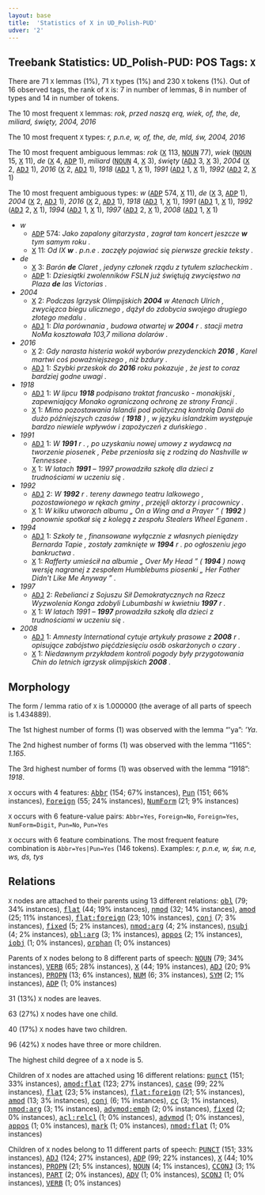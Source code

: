 ```yaml
---
layout: base
title:  'Statistics of X in UD_Polish-PUD'
udver: '2'
---
```


## Treebank Statistics: UD_Polish-PUD: POS Tags: `X`

There are 71 `X` lemmas (1%), 71 `X` types (1%) and 230 `X` tokens (1%).
Out of 16 observed tags, the rank of `X` is: 7 in number of lemmas, 8 in number of types and 14 in number of tokens.

The 10 most frequent `X` lemmas: <em>rok, przed naszą erą, wiek, of, the, de, miliard, święty, 2004, 2016</em>

The 10 most frequent `X` types:  <em>r, p.n.e, w, of, the, de, mld, św, 2004, 2016</em>

The 10 most frequent ambiguous lemmas: <em>rok</em> (<tt><a href="pl_pud-pos-X.html">X</a></tt> 113, <tt><a href="pl_pud-pos-NOUN.html">NOUN</a></tt> 77), <em>wiek</em> (<tt><a href="pl_pud-pos-NOUN.html">NOUN</a></tt> 15, <tt><a href="pl_pud-pos-X.html">X</a></tt> 11), <em>de</em> (<tt><a href="pl_pud-pos-X.html">X</a></tt> 4, <tt><a href="pl_pud-pos-ADP.html">ADP</a></tt> 1), <em>miliard</em> (<tt><a href="pl_pud-pos-NOUN.html">NOUN</a></tt> 4, <tt><a href="pl_pud-pos-X.html">X</a></tt> 3), <em>święty</em> (<tt><a href="pl_pud-pos-ADJ.html">ADJ</a></tt> 3, <tt><a href="pl_pud-pos-X.html">X</a></tt> 3), <em>2004</em> (<tt><a href="pl_pud-pos-X.html">X</a></tt> 2, <tt><a href="pl_pud-pos-ADJ.html">ADJ</a></tt> 1), <em>2016</em> (<tt><a href="pl_pud-pos-X.html">X</a></tt> 2, <tt><a href="pl_pud-pos-ADJ.html">ADJ</a></tt> 1), <em>1918</em> (<tt><a href="pl_pud-pos-ADJ.html">ADJ</a></tt> 1, <tt><a href="pl_pud-pos-X.html">X</a></tt> 1), <em>1991</em> (<tt><a href="pl_pud-pos-ADJ.html">ADJ</a></tt> 1, <tt><a href="pl_pud-pos-X.html">X</a></tt> 1), <em>1992</em> (<tt><a href="pl_pud-pos-ADJ.html">ADJ</a></tt> 2, <tt><a href="pl_pud-pos-X.html">X</a></tt> 1)

The 10 most frequent ambiguous types:  <em>w</em> (<tt><a href="pl_pud-pos-ADP.html">ADP</a></tt> 574, <tt><a href="pl_pud-pos-X.html">X</a></tt> 11), <em>de</em> (<tt><a href="pl_pud-pos-X.html">X</a></tt> 3, <tt><a href="pl_pud-pos-ADP.html">ADP</a></tt> 1), <em>2004</em> (<tt><a href="pl_pud-pos-X.html">X</a></tt> 2, <tt><a href="pl_pud-pos-ADJ.html">ADJ</a></tt> 1), <em>2016</em> (<tt><a href="pl_pud-pos-X.html">X</a></tt> 2, <tt><a href="pl_pud-pos-ADJ.html">ADJ</a></tt> 1), <em>1918</em> (<tt><a href="pl_pud-pos-ADJ.html">ADJ</a></tt> 1, <tt><a href="pl_pud-pos-X.html">X</a></tt> 1), <em>1991</em> (<tt><a href="pl_pud-pos-ADJ.html">ADJ</a></tt> 1, <tt><a href="pl_pud-pos-X.html">X</a></tt> 1), <em>1992</em> (<tt><a href="pl_pud-pos-ADJ.html">ADJ</a></tt> 2, <tt><a href="pl_pud-pos-X.html">X</a></tt> 1), <em>1994</em> (<tt><a href="pl_pud-pos-ADJ.html">ADJ</a></tt> 1, <tt><a href="pl_pud-pos-X.html">X</a></tt> 1), <em>1997</em> (<tt><a href="pl_pud-pos-ADJ.html">ADJ</a></tt> 2, <tt><a href="pl_pud-pos-X.html">X</a></tt> 1), <em>2008</em> (<tt><a href="pl_pud-pos-ADJ.html">ADJ</a></tt> 1, <tt><a href="pl_pud-pos-X.html">X</a></tt> 1)


* <em>w</em>
  * <tt><a href="pl_pud-pos-ADP.html">ADP</a></tt> 574: <em>Jako zapalony gitarzysta , zagrał tam koncert jeszcze <b>w</b> tym samym roku .</em>
  * <tt><a href="pl_pud-pos-X.html">X</a></tt> 11: <em>Od IX <b>w</b> . p.n.e . zaczęły pojawiać się pierwsze greckie teksty .</em>
* <em>de</em>
  * <tt><a href="pl_pud-pos-X.html">X</a></tt> 3: <em>Barón <b>de</b> Claret , jedyny członek rządu z tytułem szlacheckim .</em>
  * <tt><a href="pl_pud-pos-ADP.html">ADP</a></tt> 1: <em>Dziesiątki zwolenników FSLN już świętują zwycięstwo na Plaza <b>de</b> las Victorias .</em>
* <em>2004</em>
  * <tt><a href="pl_pud-pos-X.html">X</a></tt> 2: <em>Podczas Igrzysk Olimpijskich <b>2004</b> w Atenach Ulrich , zwycięzca biegu ulicznego , dążył do zdobycia swojego drugiego złotego medalu .</em>
  * <tt><a href="pl_pud-pos-ADJ.html">ADJ</a></tt> 1: <em>Dla porównania , budowa otwartej w <b>2004</b> r . stacji metra NoMa kosztowała 103,7 miliona dolarów .</em>
* <em>2016</em>
  * <tt><a href="pl_pud-pos-X.html">X</a></tt> 2: <em>Gdy narasta histeria wokół wyborów prezydenckich <b>2016</b> , Karel martwi coś poważniejszego , niż bzdury .</em>
  * <tt><a href="pl_pud-pos-ADJ.html">ADJ</a></tt> 1: <em>Szybki przeskok do <b>2016</b> roku pokazuje , że jest to coraz bardziej godne uwagi .</em>
* <em>1918</em>
  * <tt><a href="pl_pud-pos-ADJ.html">ADJ</a></tt> 1: <em>W lipcu <b>1918</b> podpisano traktat francusko - monakijski , zapewniający Monako ograniczoną ochronę ze strony Francji .</em>
  * <tt><a href="pl_pud-pos-X.html">X</a></tt> 1: <em>Mimo pozostawania Islandii pod polityczną kontrolą Danii do dużo późniejszych czasów ( <b>1918</b> ) , w języku islandzkim występuje bardzo niewiele wpływów i zapożyczeń z duńskiego .</em>
* <em>1991</em>
  * <tt><a href="pl_pud-pos-ADJ.html">ADJ</a></tt> 1: <em>W <b>1991</b> r . , po uzyskaniu nowej umowy z wydawcą na tworzenie piosenek , Pebe przeniosła się z rodziną do Nashville w Tennessee .</em>
  * <tt><a href="pl_pud-pos-X.html">X</a></tt> 1: <em>W latach <b>1991</b> – 1997 prowadziła szkołę dla dzieci z trudnościami w uczeniu się .</em>
* <em>1992</em>
  * <tt><a href="pl_pud-pos-ADJ.html">ADJ</a></tt> 2: <em>W <b>1992</b> r . tereny dawnego teatru lalkowego , pozostawionego w rękach gminy , przejęli aktorzy i pracownicy .</em>
  * <tt><a href="pl_pud-pos-X.html">X</a></tt> 1: <em>W kilku utworach albumu „ On a Wing and a Prayer ” ( <b>1992</b> ) ponownie spotkał się z kolegą z zespołu Stealers Wheel Eganem .</em>
* <em>1994</em>
  * <tt><a href="pl_pud-pos-ADJ.html">ADJ</a></tt> 1: <em>Szkoły te , finansowane wyłącznie z własnych pieniędzy Bernarda Tapie , zostały zamknięte w <b>1994</b> r . po ogłoszeniu jego bankructwa .</em>
  * <tt><a href="pl_pud-pos-X.html">X</a></tt> 1: <em>Rafferty umieścił na albumie „ Over My Head ” ( <b>1994</b> ) nową wersję nagranej z zespołem Humblebums piosenki „ Her Father Didn't Like Me Anyway ” .</em>
* <em>1997</em>
  * <tt><a href="pl_pud-pos-ADJ.html">ADJ</a></tt> 2: <em>Rebelianci z Sojuszu Sił Demokratycznych na Rzecz Wyzwolenia Konga zdobyli Lubumbashi w kwietniu <b>1997</b> r .</em>
  * <tt><a href="pl_pud-pos-X.html">X</a></tt> 1: <em>W latach 1991 – <b>1997</b> prowadziła szkołę dla dzieci z trudnościami w uczeniu się .</em>
* <em>2008</em>
  * <tt><a href="pl_pud-pos-ADJ.html">ADJ</a></tt> 1: <em>Amnesty International cytuje artykuły prasowe z <b>2008</b> r . opisujące zabójstwo pięćdziesięciu osób oskarżonych o czary .</em>
  * <tt><a href="pl_pud-pos-X.html">X</a></tt> 1: <em>Niedawnym przykładem kontroli pogody były przygotowania Chin do letnich igrzysk olimpijskich <b>2008</b> .</em>

## Morphology

The form / lemma ratio of `X` is 1.000000 (the average of all parts of speech is 1.434889).

The 1st highest number of forms (1) was observed with the lemma “'ya”: <em>'Ya</em>.

The 2nd highest number of forms (1) was observed with the lemma “1165”: <em>1.165</em>.

The 3rd highest number of forms (1) was observed with the lemma “1918”: <em>1918</em>.

`X` occurs with 4 features: <tt><a href="pl_pud-feat-Abbr.html">Abbr</a></tt> (154; 67% instances), <tt><a href="pl_pud-feat-Pun.html">Pun</a></tt> (151; 66% instances), <tt><a href="pl_pud-feat-Foreign.html">Foreign</a></tt> (55; 24% instances), <tt><a href="pl_pud-feat-NumForm.html">NumForm</a></tt> (21; 9% instances)

`X` occurs with 6 feature-value pairs: `Abbr=Yes`, `Foreign=No`, `Foreign=Yes`, `NumForm=Digit`, `Pun=No`, `Pun=Yes`

`X` occurs with 6 feature combinations.
The most frequent feature combination is `Abbr=Yes|Pun=Yes` (146 tokens).
Examples: <em>r, p.n.e, w, św, n.e, ws, ds, tys</em>


## Relations

`X` nodes are attached to their parents using 13 different relations: <tt><a href="pl_pud-dep-obl.html">obl</a></tt> (79; 34% instances), <tt><a href="pl_pud-dep-flat.html">flat</a></tt> (44; 19% instances), <tt><a href="pl_pud-dep-nmod.html">nmod</a></tt> (32; 14% instances), <tt><a href="pl_pud-dep-amod.html">amod</a></tt> (25; 11% instances), <tt><a href="pl_pud-dep-flat-foreign.html">flat:foreign</a></tt> (23; 10% instances), <tt><a href="pl_pud-dep-conj.html">conj</a></tt> (7; 3% instances), <tt><a href="pl_pud-dep-fixed.html">fixed</a></tt> (5; 2% instances), <tt><a href="pl_pud-dep-nmod-arg.html">nmod:arg</a></tt> (4; 2% instances), <tt><a href="pl_pud-dep-nsubj.html">nsubj</a></tt> (4; 2% instances), <tt><a href="pl_pud-dep-obl-arg.html">obl:arg</a></tt> (3; 1% instances), <tt><a href="pl_pud-dep-appos.html">appos</a></tt> (2; 1% instances), <tt><a href="pl_pud-dep-iobj.html">iobj</a></tt> (1; 0% instances), <tt><a href="pl_pud-dep-orphan.html">orphan</a></tt> (1; 0% instances)

Parents of `X` nodes belong to 8 different parts of speech: <tt><a href="pl_pud-pos-NOUN.html">NOUN</a></tt> (79; 34% instances), <tt><a href="pl_pud-pos-VERB.html">VERB</a></tt> (65; 28% instances), <tt><a href="pl_pud-pos-X.html">X</a></tt> (44; 19% instances), <tt><a href="pl_pud-pos-ADJ.html">ADJ</a></tt> (20; 9% instances), <tt><a href="pl_pud-pos-PROPN.html">PROPN</a></tt> (13; 6% instances), <tt><a href="pl_pud-pos-NUM.html">NUM</a></tt> (6; 3% instances), <tt><a href="pl_pud-pos-SYM.html">SYM</a></tt> (2; 1% instances), <tt><a href="pl_pud-pos-ADP.html">ADP</a></tt> (1; 0% instances)

31 (13%) `X` nodes are leaves.

63 (27%) `X` nodes have one child.

40 (17%) `X` nodes have two children.

96 (42%) `X` nodes have three or more children.

The highest child degree of a `X` node is 5.

Children of `X` nodes are attached using 16 different relations: <tt><a href="pl_pud-dep-punct.html">punct</a></tt> (151; 33% instances), <tt><a href="pl_pud-dep-amod-flat.html">amod:flat</a></tt> (123; 27% instances), <tt><a href="pl_pud-dep-case.html">case</a></tt> (99; 22% instances), <tt><a href="pl_pud-dep-flat.html">flat</a></tt> (23; 5% instances), <tt><a href="pl_pud-dep-flat-foreign.html">flat:foreign</a></tt> (21; 5% instances), <tt><a href="pl_pud-dep-amod.html">amod</a></tt> (13; 3% instances), <tt><a href="pl_pud-dep-conj.html">conj</a></tt> (6; 1% instances), <tt><a href="pl_pud-dep-cc.html">cc</a></tt> (3; 1% instances), <tt><a href="pl_pud-dep-nmod-arg.html">nmod:arg</a></tt> (3; 1% instances), <tt><a href="pl_pud-dep-advmod-emph.html">advmod:emph</a></tt> (2; 0% instances), <tt><a href="pl_pud-dep-fixed.html">fixed</a></tt> (2; 0% instances), <tt><a href="pl_pud-dep-acl-relcl.html">acl:relcl</a></tt> (1; 0% instances), <tt><a href="pl_pud-dep-advmod.html">advmod</a></tt> (1; 0% instances), <tt><a href="pl_pud-dep-appos.html">appos</a></tt> (1; 0% instances), <tt><a href="pl_pud-dep-mark.html">mark</a></tt> (1; 0% instances), <tt><a href="pl_pud-dep-nmod-flat.html">nmod:flat</a></tt> (1; 0% instances)

Children of `X` nodes belong to 11 different parts of speech: <tt><a href="pl_pud-pos-PUNCT.html">PUNCT</a></tt> (151; 33% instances), <tt><a href="pl_pud-pos-ADJ.html">ADJ</a></tt> (124; 27% instances), <tt><a href="pl_pud-pos-ADP.html">ADP</a></tt> (99; 22% instances), <tt><a href="pl_pud-pos-X.html">X</a></tt> (44; 10% instances), <tt><a href="pl_pud-pos-PROPN.html">PROPN</a></tt> (21; 5% instances), <tt><a href="pl_pud-pos-NOUN.html">NOUN</a></tt> (4; 1% instances), <tt><a href="pl_pud-pos-CCONJ.html">CCONJ</a></tt> (3; 1% instances), <tt><a href="pl_pud-pos-PART.html">PART</a></tt> (2; 0% instances), <tt><a href="pl_pud-pos-ADV.html">ADV</a></tt> (1; 0% instances), <tt><a href="pl_pud-pos-SCONJ.html">SCONJ</a></tt> (1; 0% instances), <tt><a href="pl_pud-pos-VERB.html">VERB</a></tt> (1; 0% instances)

